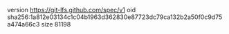 version https://git-lfs.github.com/spec/v1
oid sha256:1a812e03134c1c04b1963d362830e87723dc79ca132b2a50f0c9d75a474a66c3
size 81198

